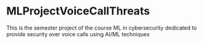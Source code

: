 # MLProjectVoiceCallThreats
This is the semester project of the course ML in cybersecurity dedicated to provide security over voice calls using AI/ML techniques
